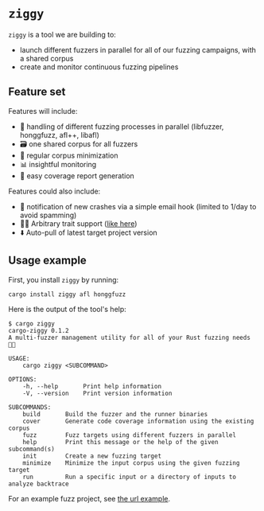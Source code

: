 # `ziggy`

`ziggy` is a tool we are building to:
- launch different fuzzers in parallel for all of our fuzzing campaigns, with a shared corpus
- create and monitor continuous fuzzing pipelines

## Feature set

Features will include:

- 🤹 handling of different fuzzing processes in parallel (libfuzzer, honggfuzz, afl++, libafl)
- 🗃️ one shared corpus for all fuzzers
- 🤏 regular corpus minimization
- 📊 insightful monitoring
- 🎯 easy coverage report generation

Features could also include:
- 📨 notification of new crashes via a simple email hook (limited to 1/day to avoid spamming)
- 😶‍🌫️ Arbitrary trait support ([like here](https://github.com/rust-fuzz/afl.rs/blob/master/examples/arbitrary.rs))
- ⬇️ Auto-pull of latest target project version

## Usage example

First, you install `ziggy` by running:

```
cargo install ziggy afl honggfuzz
```

Here is the output of the tool's help:

```
$ cargo ziggy
cargo-ziggy 0.1.2
A multi-fuzzer management utility for all of your Rust fuzzing needs 🧑‍🎤

USAGE:
    cargo ziggy <SUBCOMMAND>

OPTIONS:
    -h, --help       Print help information
    -V, --version    Print version information

SUBCOMMANDS:
    build       Build the fuzzer and the runner binaries
    cover       Generate code coverage information using the existing corpus
    fuzz        Fuzz targets using different fuzzers in parallel
    help        Print this message or the help of the given subcommand(s)
    init        Create a new fuzzing target
    minimize    Minimize the input corpus using the given fuzzing target
    run         Run a specific input or a directory of inputs to analyze backtrace
```

For an example fuzz project, see [the url example](./examples/url/).
